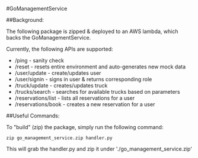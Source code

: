 #GoManagementService

##Background:

The following package is zipped & deployed to an AWS lambda, which backs the GoManagementService.

Currently, the following APIs are supported:

* /ping - sanity check
* /reset - resets entire environment and auto-generates new mock data
* /user/update - create/updates user
* /user/signin - signs in user & returns corresponding role 
* /truck/update - creates/updates truck
* /trucks/search - searches for available trucks based on parameters
* /reservations/list - lists all reservations for a user
* /reservations/book - creates a new reservation for a user


##Useful Commands:

To "build" (zip) the package, simply run the following command:

```zip go_management_service.zip handler.py```

This will grab the handler.py and zip it under './go_management_service.zip'
